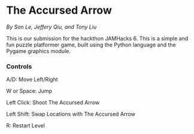 # The Accursed Arrow
_By Son Le, Jeffery Qiu, and Tony Liu_

This is our submission for the hackthon JAMHacks 6. This is a simple and fun puzzle platformer game, built using the Python language and the Pygame graphics module.

### Controls
A/D: Move Left/Right

W or Space: Jump

Left Click: Shoot The Accursed Arrow

Left Shift: Swap Locations with The Accursed Arrow

R: Restart Level
